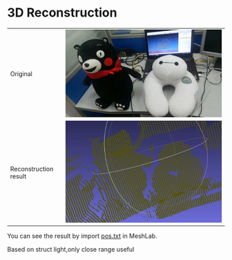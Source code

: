 # 3D Reconstruction

|  |  |
| ---- | ---- |
| Original |![](/imgs/original.jpg) |
| Reconstruction result|![](/imgs/result.jpg) |

You can see the result by import [pos.txt](/pos.txt) in MeshLab.

Based on struct light,only close range useful
